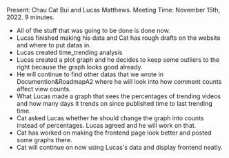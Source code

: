Present: Chau Cat Bui and Lucas Matthews.
Meeting Time: November 15th, 2022. 9 minutes.

* All of the stuff that was going to be done is done now.
* Lucas finished making his data and Cat has rough drafts on the website and where to put datas in.
* Lucas created time_trending analysis
* Lucas created a plot graph and he decides to keep some outliers to the right because the graph looks good already.
* He will continue to find other datas that we wrote in Documention&RoadmapA2 where he will look into how comment counts 
affect view counts.
* What Lucas made a graph that sees the percentages of trending videos and how many days it trends on since published time to last trending time.
* Cat asked Lucas whether he should change the graph into counts instead of percentages. Lucas agreed and he will work on that.
* Cat has worked on making the frontend page look better and posted some graphs there.
* Cat will continue on now using Lucas's data and display frontend neatly.
